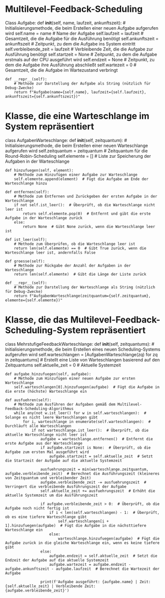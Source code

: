 # Multilevel-Feedback-Scheduling

 Class Aufgabe:
    def __init__(self, name, laufzeit, ankunftszeit):
        # Initialisierungsmethode, die beim Erstellen einer neuen Aufgabe aufgerufen wird
        self.name = name  # Name der Aufgabe
        self.laufzeit = laufzeit  # Gesamtzeit, die die Aufgabe für die Ausführung benötigt
        self.ankunftszeit = ankunftszeit  # Zeitpunkt, zu dem die Aufgabe ins System eintritt
        self.verbleibende_zeit = laufzeit  # Verbleibende Zeit, die die Aufgabe zur Ausführung benötigt
        self.startzeit = None  # Zeitpunkt, zu dem die Aufgabe erstmals auf der CPU ausgeführt wird
        self.endzeit = None  # Zeitpunkt, zu dem die Aufgabe ihre Ausführung abschließt
        self.wartezeit = 0  # Gesamtzeit, die die Aufgabe im Wartezustand verbringt

    def __repr__(self):
        # Methode zur Darstellung der Aufgabe als String (nützlich für Debug-Zwecke)
        return f"Aufgabe(name={self.name}, laufzeit={self.laufzeit}, ankunftszeit={self.ankunftszeit})"

# Klasse, die eine Warteschlange im System repräsentiert
class AufgabenWarteschlange:
    def __init__(self, zeitquantum):
        # Initialisierungsmethode, die beim Erstellen einer neuen Warteschlange aufgerufen wird
        self.zeitquantum = zeitquantum  # Zeitquantum für die Round-Robin-Scheduling
        self.elemente = []  # Liste zur Speicherung der Aufgaben in der Warteschlange

    def hinzufuegen(self, element):
        # Methode zum Hinzufügen einer Aufgabe zur Warteschlange
        self.elemente.append(element)  # Fügt die Aufgabe am Ende der Warteschlange hinzu

    def entfernen(self):
        # Methode zum Entfernen und Zurückgeben der ersten Aufgabe in der Warteschlange
        if not self.ist_leer():  # Überprüft, ob die Warteschlange nicht leer ist
            return self.elemente.pop(0)  # Entfernt und gibt die erste Aufgabe in der Warteschlange zurück
        else:
            return None  # Gibt None zurück, wenn die Warteschlange leer ist

    def ist_leer(self):
        # Methode zum Überprüfen, ob die Warteschlange leer ist
        return len(self.elemente) == 0  # Gibt True zurück, wenn die Warteschlange leer ist, andernfalls False

    def groesse(self):
        # Methode zur Rückgabe der Anzahl der Aufgaben in der Warteschlange
        return len(self.elemente)  # Gibt die Länge der Liste zurück

    def __repr__(self):
        # Methode zur Darstellung der Warteschlange als String (nützlich für Debug-Zwecke)
        return f"AufgabenWarteschlange(zeitquantum={self.zeitquantum}, elemente={self.elemente})"

# Klasse, die das Multilevel-Feedback-Scheduling-System repräsentiert
class MehrstufigeFeedbackWarteschlange:
    def __init__(self, zeitquantums):
        # Initialisierungsmethode, die beim Erstellen eines neuen Scheduling-Systems aufgerufen wird
        self.warteschlangen = [AufgabenWarteschlange(zq) for zq in zeitquantums]  # Erstellt eine Liste von Warteschlangen basierend auf den Zeitquantums
        self.aktuelle_zeit = 0  # Aktuelle Systemzeit

    def aufgabe_hinzufuegen(self, aufgabe):
        # Methode zum Hinzufügen einer neuen Aufgabe zur ersten Warteschlange
        self.warteschlangen[0].hinzufuegen(aufgabe)  # Fügt die Aufgabe in die erste (höchste) Warteschlange ein

    def ausfuehren(self):
        # Methode zum Ausführen der Aufgaben gemäß dem Multilevel-Feedback-Scheduling-Algorithmus
        while any(not w.ist_leer() for w in self.warteschlangen):  # Solange es nicht leere Warteschlangen gibt
            for i, warteschlange in enumerate(self.warteschlangen):  # Durchläuft alle Warteschlangen
                if not warteschlange.ist_leer():  # Überprüft, ob die aktuelle Warteschlange nicht leer ist
                    aufgabe = warteschlange.entfernen()  # Entfernt die erste Aufgabe aus der Warteschlange
                    if aufgabe.startzeit is None:  # Überprüft, ob die Aufgabe zum ersten Mal ausgeführt wird
                        aufgabe.startzeit = self.aktuelle_zeit  # Setzt die Startzeit der Aufgabe auf die aktuelle Systemzeit

                    ausfuehrungszeit = min(warteschlange.zeitquantum, aufgabe.verbleibende_zeit)  # Berechnet die Ausführungszeit (kleineres von Zeitquantum und verbleibender Zeit)
                    aufgabe.verbleibende_zeit -= ausfuehrungszeit  # Verringert die verbleibende Ausführungszeit der Aufgabe
                    self.aktuelle_zeit += ausfuehrungszeit  # Erhöht die aktuelle Systemzeit um die Ausführungszeit

                    if aufgabe.verbleibende_zeit > 0:  # Überprüft, ob die Aufgabe noch nicht fertig ist
                        if i < len(self.warteschlangen) - 1:  # Überprüft, ob es eine tiefere Warteschlange gibt
                            self.warteschlangen[i + 1].hinzufuegen(aufgabe)  # Fügt die Aufgabe in die nächsttiefere Warteschlange ein
                        else:
                            warteschlange.hinzufuegen(aufgabe)  # Fügt die Aufgabe zurück in die gleiche Warteschlange ein, wenn es keine tiefere gibt
                    else:
                        aufgabe.endzeit = self.aktuelle_zeit  # Setzt die Endzeit der Aufgabe auf die aktuelle Systemzeit
                        aufgabe.wartezeit = aufgabe.endzeit - aufgabe.ankunftszeit - aufgabe.laufzeit  # Berechnet die Wartezeit der Aufgabe

                    print(f'Aufgabe ausgeführt: {aufgabe.name} | Zeit: {self.aktuelle_zeit} | Verbleibende Zeit: {aufgabe.verbleibende_zeit}')


